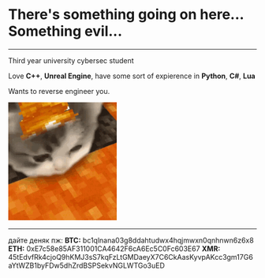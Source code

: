 # There's something going on here... Something evil...
---
Third year university cybersec student

Love **C++**, **Unreal Engine**, have some sort of expierence in **Python**, **C#**, **Lua**

Wants to reverse engineer you.


![](kitty-minecraft.gif)


---
дайте деняк пж:
**BTC:** bc1qlnana03g8ddahtudwx4hqjmwxn0qnhnwn6z6x8
**ETH:** 0xE7c58e85AF311001CA4642F6cA6Ec5C0Fc603E67
**XMR:** 45tEdvfRk4cjoQ9hKMJ3sS7kqFzLtGMDaeyX7C6CkAasKyvpAKcc3gm17G6aYtWZB1byFDw5dhZrdBSPSekvNGLWTGo3uED



<!--
**Roguelied/Roguelied** is a ✨ _special_ ✨ repository because its `README.md` (this file) appears on your GitHub profile.

Here are some ideas to get you started:

- 🔭 I’m currently working on ...
- 🌱 I’m currently learning ...
- 👯 I’m looking to collaborate on ...
- 🤔 I’m looking for help with ...
- 💬 Ask me about ...
- 📫 How to reach me: ...
- 😄 Pronouns: ...
- ⚡ Fun fact: ...
-->
